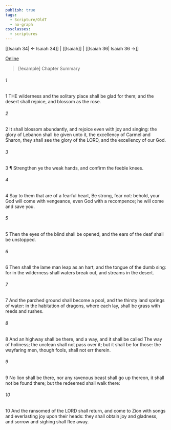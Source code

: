 ```yaml
---
publish: true
tags:
  - Scripture/OldT
  - no-graph
cssclasses:
  - scriptures
---
```

[[Isaiah 34| ← Isaiah 34]] | [[Isaiah]] | [[Isaiah 36| Isaiah 36 →]]

[Online](https://churchofjesuschrist.org/study/scriptures/ot/isa/35?lang=eng)

>[!example] Chapter Summary
>
###### 1
1 THE wilderness and the solitary place shall be glad for them; and the desert shall rejoice, and blossom as the rose.
###### 2
2 It shall blossom abundantly, and rejoice even with joy and singing: the glory of Lebanon shall be given unto it, the excellency of Carmel and Sharon, they shall see the glory of the LORD, and the excellency of our God.
###### 3
3 ¶ Strengthen ye the weak hands, and confirm the feeble knees.
###### 4
4 Say to them that are of a fearful heart, Be strong, fear not: behold, your God will come with vengeance, even God with a recompence; he will come and save you.
###### 5
5 Then the eyes of the blind shall be opened, and the ears of the deaf shall be unstopped.
###### 6
6 Then shall the lame man leap as an hart, and the tongue of the dumb sing: for in the wilderness shall waters break out, and streams in the desert.
###### 7
7 And the parched ground shall become a pool, and the thirsty land springs of water: in the habitation of dragons, where each lay, shall be grass with reeds and rushes.
###### 8
8 And an highway shall be there, and a way, and it shall be called The way of holiness; the unclean shall not pass over it; but it shall be for those: the wayfaring men, though fools, shall not err therein.
###### 9
9 No lion shall be there, nor any ravenous beast shall go up thereon, it shall not be found there; but the redeemed shall walk there:
###### 10
10 And the ransomed of the LORD shall return, and come to Zion with songs and everlasting joy upon their heads: they shall obtain joy and gladness, and sorrow and sighing shall flee away.



